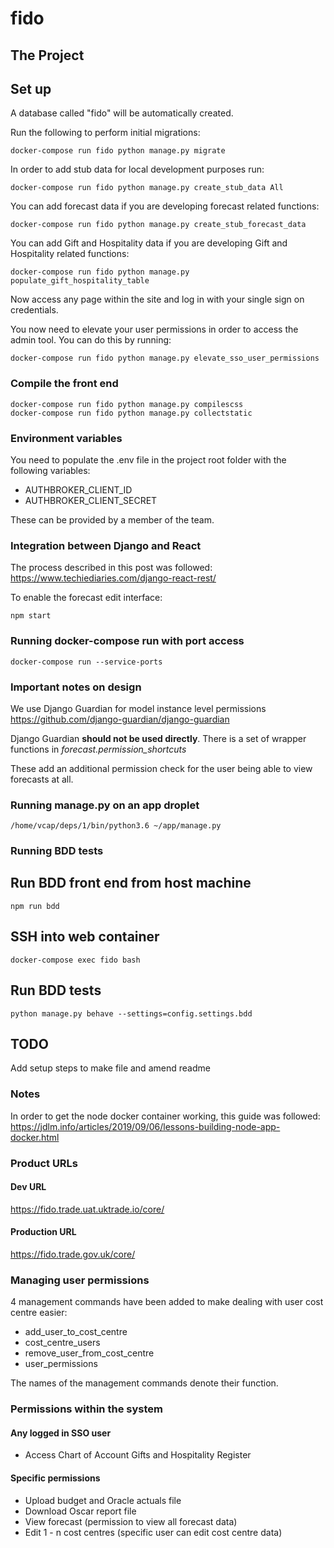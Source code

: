 # fido

## The Project

## Set up

A database called "fido" will be automatically created.

Run the following to perform initial migrations:

```
docker-compose run fido python manage.py migrate
```

In order to add stub data for local development purposes run:

```
docker-compose run fido python manage.py create_stub_data All
```

You can add forecast data if you are developing forecast related functions:

```
docker-compose run fido python manage.py create_stub_forecast_data
```

You can add Gift and Hospitality data if you are developing Gift and Hospitality related functions:

```
docker-compose run fido python manage.py populate_gift_hospitality_table
```

Now access any page within the site and log in with your single sign on credentials.

You now need to elevate your user permissions in order to access the admin tool. You can do this by running:

```
docker-compose run fido python manage.py elevate_sso_user_permissions
```

### Compile the front end
```
docker-compose run fido python manage.py compilescss
docker-compose run fido python manage.py collectstatic
```

### Environment variables

You need to populate the .env file in the project root folder with the following variables:

* AUTHBROKER_CLIENT_ID
* AUTHBROKER_CLIENT_SECRET

These can be provided by a member of the team.

### Integration between Django and React

The process described in this post was followed: 
https://www.techiediaries.com/django-react-rest/

To enable the forecast edit interface:
```
npm start
```

### Running docker-compose run with port access
```
docker-compose run --service-ports
```

### Important notes on design

We use Django Guardian for model instance level permissions https://github.com/django-guardian/django-guardian

Django Guardian **should not be used directly**. There is a set of wrapper functions in *forecast.permission_shortcuts*

These add an additional permission check for the user being able to view forecasts at all.

### Running manage.py on an app droplet
```
/home/vcap/deps/1/bin/python3.6 ~/app/manage.py
```

### Running BDD tests

## Run BDD front end from host machine
```
npm run bdd
```

## SSH into web container
```
docker-compose exec fido bash
```

## Run BDD tests
```
python manage.py behave --settings=config.settings.bdd
```

## TODO
Add setup steps to make file and amend readme

### Notes
In order to get the node docker container working, this guide was followed: https://jdlm.info/articles/2019/09/06/lessons-building-node-app-docker.html

### Product URLs

#### Dev URL
https://fido.trade.uat.uktrade.io/core/

#### Production URL
https://fido.trade.gov.uk/core/

### Managing user permissions

4 management commands have been added to make dealing with user cost centre easier:

 * add_user_to_cost_centre
 * cost_centre_users
 * remove_user_from_cost_centre
 * user_permissions
 
The names of the management commands denote their function.

### Permissions within the system
#### Any logged in SSO user
 * Access Chart of Account Gifts and Hospitality Register
#### Specific permissions
 * Upload budget and Oracle actuals file
 * Download Oscar report file
 * View forecast (permission to view all forecast data)
 * Edit 1 - n cost centres (specific user can edit cost centre data)
